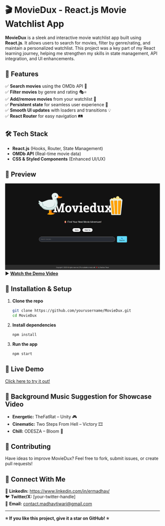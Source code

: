 # 🎬 MovieDux - React.js Movie Watchlist App

**MovieDux** is a sleek and interactive movie watchlist app built using **React.js**. It allows users to search for movies, filter by genre/rating, and maintain a personalized watchlist. This project was a key part of my React learning journey, helping me strengthen my skills in state management, API integration, and UI enhancements.

## 🚀 Features

✅ **Search movies** using the OMDb API 🎥  
✅ **Filter movies** by genre and rating 🎭⭐  
✅ **Add/remove movies** from your watchlist 📝  
✅ **Persistent state** for seamless user experience 🔄  
✅ **Smooth UI updates** with loaders and transitions 💡  
✅ **React Router** for easy navigation 🛤️  

## 🛠️ Tech Stack

- **React.js** (Hooks, Router, State Management)
- **OMDb API** (Real-time movie data)
- **CSS & Styled Components** (Enhanced UI/UX)

## 📸 Preview

[![MovieDux Demo](demo-thumbnail.png)](your-demo-video-link)  
▶ **[Watch the Demo Video](your-demo-video-link)**

## 🚀 Installation & Setup

1. **Clone the repo**
   ```sh
   git clone https://github.com/yourusername/MovieDux.git
   cd MovieDux
   ```

2. **Install dependencies**
   ```sh
   npm install
   ```

3. **Run the app**
   ```sh
   npm start
   ```

## 🔗 Live Demo
[Click here to try it out!](your-live-demo-link)

## 🎵 Background Music Suggestion for Showcase Video
- **Energetic:** TheFatRat – Unity 🎮
- **Cinematic:** Two Steps From Hell – Victory 🎞️
- **Chill:** ODESZA – Bloom 🌊

## 🤝 Contributing
Have ideas to improve MovieDux? Feel free to fork, submit issues, or create pull requests!

## 📩 Connect With Me
🔗 **LinkedIn:** https://www.linkedin.com/in/ermadhav/  
🐦 **Twitter/X:** [your-twitter-handle]  
📧 **Email:** contact.madhavtiwari@gmail.com

---

**⭐ If you like this project, give it a star on GitHub! ⭐**

